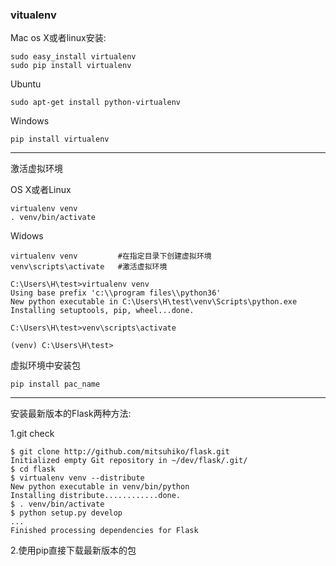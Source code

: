 ### vitualenv

Mac os X或者linux安装:

```shell
sudo easy_install virtualenv
sudo pip install virtualenv
```

Ubuntu

```shell
sudo apt-get install python-virtualenv
```

Windows

```shell
pip install virtualenv
```

---

激活虚拟环境

OS X或者Linux

```shell
virtualenv venv
. venv/bin/activate
```

Widows

```shell
virtualenv venv			#在指定目录下创建虚拟环境
venv\scripts\activate	#激活虚拟环境
```

```shell
C:\Users\H\test>virtualenv venv
Using base prefix 'c:\\program files\\python36'
New python executable in C:\Users\H\test\venv\Scripts\python.exe
Installing setuptools, pip, wheel...done.

C:\Users\H\test>venv\scripts\activate

(venv) C:\Users\H\test>
```

虚拟环境中安装包

```shell
pip install pac_name
```

----

安装最新版本的Flask两种方法:

1.git check

```shell
$ git clone http://github.com/mitsuhiko/flask.git
Initialized empty Git repository in ~/dev/flask/.git/
$ cd flask
$ virtualenv venv --distribute
New python executable in venv/bin/python
Installing distribute............done.
$ . venv/bin/activate
$ python setup.py develop
...
Finished processing dependencies for Flask
```

2.使用pip直接下载最新版本的包